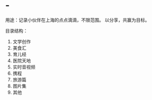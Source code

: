# -
用途：记录小伙伴在上海的点点滴滴，不限范围。 以分享，共赢为目标。

目录结构：
1. 文学创作
2. 美食汇
3. 育儿经
4. 医院天地
5. 实时音视频
6. 携程
7. 旅游篇
8. 图片集
9. 其他
